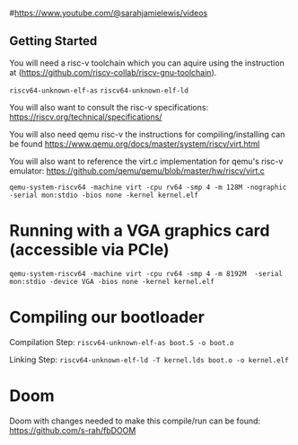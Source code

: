 
#https://www.youtube.com/@sarahjamielewis/videos
## Getting Started

You will need a risc-v toolchain which you can aquire using the instruction at (https://github.com/riscv-collab/riscv-gnu-toolchain).

`riscv64-unknown-elf-as`
`riscv64-unknown-elf-ld`

You will also want to consult the risc-v specifications: https://riscv.org/technical/specifications/

You will also need qemu risc-v the instructions for compiling/installing
can be found https://www.qemu.org/docs/master/system/riscv/virt.html

You will also want to reference the virt.c implementation for qemu's risc-v emulator: https://github.com/qemu/qemu/blob/master/hw/riscv/virt.c

`qemu-system-riscv64 -machine virt -cpu rv64 -smp 4 -m 128M -nographic -serial mon:stdio -bios none -kernel kernel.elf`

# Running with a VGA graphics card (accessible via PCIe)

`qemu-system-riscv64 -machine virt -cpu rv64 -smp 4 -m 8192M  -serial mon:stdio -device VGA -bios none -kernel kernel.elf`

# Compiling our bootloader


Compilation Step: `riscv64-unknown-elf-as boot.S -o boot.o`

Linking Step: `riscv64-unknown-elf-ld -T kernel.lds boot.o -o kernel.elf`

# Doom
 
Doom with changes needed to make this compile/run can be found: https://github.com/s-rah/fbDOOM
